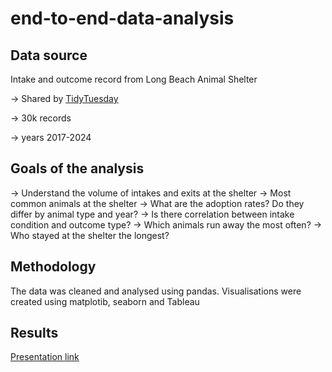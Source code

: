 # end-to-end-data-analysis
## Data source
Intake and outcome record from Long Beach Animal Shelter

-> Shared by [TidyTuesday](https://github.com/rfordatascience/tidytuesday/blob/main/data/2025/2025-03-04/readme.md)

-> 30k records

-> years 2017-2024

## Goals of the analysis
-> Understand the volume of intakes and exits at the shelter
-> Most common animals at the shelter
-> What are the adoption rates? Do they differ by animal type and year?
-> Is there correlation between intake condition and outcome type?
-> Which animals run away the most often?
-> Who stayed at the shelter the longest?

## Methodology
The data was cleaned and analysed using pandas. Visualisations were created using matplotib, seaborn and Tableau

## Results
[Presentation link](https://docs.google.com/presentation/d/1ioHnbpCwMUgiWaAehDMIjyOZFt5ZwOBoLunzhM56YhI/edit#slide=id.p)
